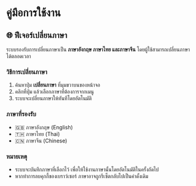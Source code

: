 # คู่มือการใช้งาน

## 🌐 ฟีเจอร์เปลี่ยนภาษา

ระบบรองรับการเปลี่ยนภาษาเป็น **ภาษาอังกฤษ ภาษาไทย และภาษาจีน** โดยผู้ใช้สามารถเปลี่ยนภาษาได้ตลอดเวลา

### **วิธีการเปลี่ยนภาษา**

1. ค้นหาปุ่ม **เปลี่ยนภาษา** ที่มุมขวาบนของหน้าจอ
2. คลิกที่ปุ่ม แล้วเลือกภาษาที่ต้องการจากเมนู
3. ระบบจะเปลี่ยนภาษาให้ทันทีโดยอัตโนมัติ

### **ภาษาที่รองรับ**

- 🇬🇧 ภาษาอังกฤษ (English)
- 🇹🇭 ภาษาไทย (Thai)
- 🇨🇳 ภาษาจีน (Chinese)

### **หมายเหตุ**

- ระบบจะบันทึกภาษาที่เลือกไว้ เพื่อให้ใช้งานภาษานั้นโดยอัตโนมัติในครั้งถัดไป
- หากทำการลบคุกกี้ของเบราว์เซอร์ ภาษาอาจถูกรีเซ็ตกลับไปเป็นค่าดั้งเดิม
